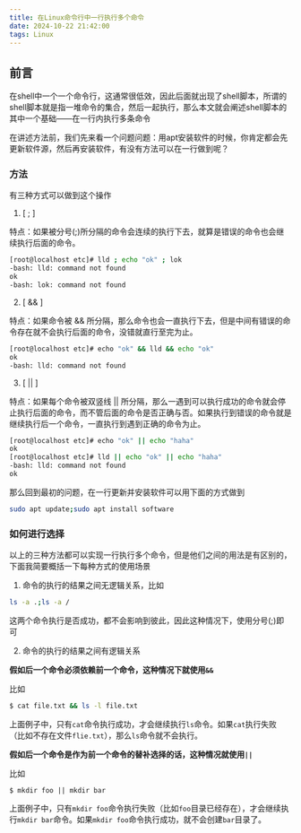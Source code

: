 ```yaml
---
title: 在Linux命令行中一行执行多个命令
date: 2024-10-22 21:42:00
tags: Linux
---
```

## 前言

在shell中一个一个命令行，这通常很低效，因此后面就出现了shell脚本，所谓的shell脚本就是指一堆命令的集合，然后一起执行，那么本文就会阐述shell脚本的其中一个基础——在一行内执行多条命令

在讲述方法前，我们先来看一个问题问题：用apt安装软件的时候，你肯定都会先更新软件源，然后再安装软件，有没有方法可以在一行做到呢？

### 方法

有三种方式可以做到这个操作

1. [ ; ]

特点：如果被分号(;)所分隔的命令会连续的执行下去，就算是错误的命令也会继续执行后面的命令。

```bash
[root@localhost etc]# lld ; echo "ok" ; lok
-bash: lld: command not found
ok
-bash: lok: command not found
```

2. [ && ]

特点：如果命令被 && 所分隔，那么命令也会一直执行下去，但是中间有错误的命令存在就不会执行后面的命令，没错就直行至完为止。
```bash
[root@localhost etc]# echo "ok" && lld && echo "ok"
ok
-bash: lld: command not found
```
3. [ || ]

特点：如果每个命令被双竖线 || 所分隔，那么一遇到可以执行成功的命令就会停止执行后面的命令，而不管后面的命令是否正确与否。如果执行到错误的命令就是继续执行后一个命令，一直执行到遇到正确的命令为止。
```bash
[root@localhost etc]# echo "ok" || echo "haha"
ok
[root@localhost etc]# lld || echo "ok" || echo "haha"
-bash: lld: command not found
ok
```

那么回到最初的问题，在一行更新并安装软件可以用下面的方式做到
```bash
sudo apt update;sudo apt install software
```

### 如何进行选择

以上的三种方法都可以实现一行执行多个命令，但是他们之间的用法是有区别的，下面我简要概括一下每种方式的使用场景

1.   命令的执行的结果之间无逻辑关系，比如

```bash
ls -a .;ls -a /
```

这两个命令执行是否成功，都不会影响到彼此，因此这种情况下，使用分号(;)即可

2.   命令的执行的结果之间有逻辑关系

**假如后一个命令必须依赖前一个命令，这种情况下就使用`&&`**

比如

```bash
$ cat file.txt && ls -l file.txt
```

上面例子中，只有`cat`命令执行成功，才会继续执行`ls`命令。如果`cat`执行失败（比如不存在文件`flie.txt`），那么`ls`命令就不会执行。

**假如后一个命令是作为前一个命令的替补选择的话，这种情况就使用`||`**

比如

```
$ mkdir foo || mkdir bar
```

上面例子中，只有`mkdir foo`命令执行失败（比如`foo`目录已经存在），才会继续执行`mkdir bar`命令。如果`mkdir foo`命令执行成功，就不会创建`bar`目录了。